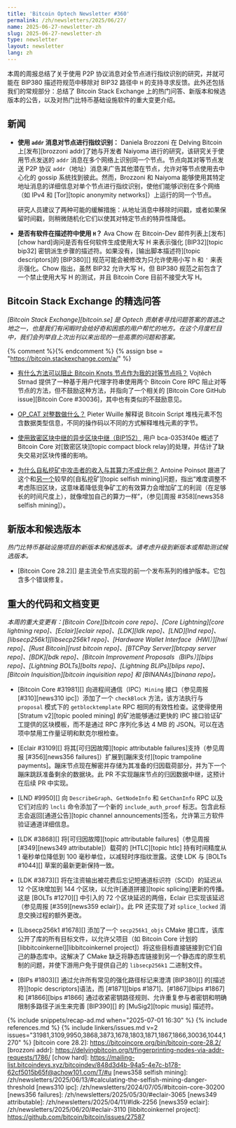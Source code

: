 ```yaml
---
title: 'Bitcoin Optech Newsletter #360'
permalink: /zh/newsletters/2025/06/27/
name: 2025-06-27-newsletter-zh
slug: 2025-06-27-newsletter-zh
type: newsletter
layout: newsletter
lang: zh
---
```

本周的周报总结了关于使用 P2P 协议消息对全节点进行指纹识别的研究，并就可能在 BIP380 描述符规范中移除对 BIP32 路径中 `H` 的支持寻求反馈。此外还包括我们的常规部分：总结了 Bitcoin Stack Exchange 上的热门问答、新版本和候选版本的公告，以及对热门比特币基础设施软件的重大变更介绍。

## 新闻

- **<!--fingerprinting-nodes-using-addr-messages-->使用 `addr` 消息对节点进行指纹识别：** Daniela Brozzoni 在 Delving Bitcoin 上[发布][brozzoni addr]了她与开发者 Naiyoma 进行的研究，该研究关于使用节点发送的 `addr` 消息在多个网络上识别同一个节点。节点向其对等节点发送 P2P 协议 `addr`（地址）消息来广告其他潜在节点，允许对等节点使用去中心化的 gossip 系统找到彼此。然而，Brozzoni 和 Naiyoma 能够使用其特定地址消息的详细信息对单个节点进行指纹识别，使他们能够识别在多个网络（如 IPv4 和 [Tor][topic anonymity networks]）上运行的同一个节点。

  研究人员建议了两种可能的缓解措施：从地址消息中移除时间戳，或者如果保留时间戳，则稍微随机化它们以使其对特定节点的特异性降低。

- **<!--does-any-software-use-h-in-descriptors-->是否有软件在描述符中使用 `H`？** Ava Chow 在 Bitcoin-Dev 邮件列表上[发布][chow hard]询问是否有任何软件生成使用大写 H 来表示强化 [BIP32][topic bip32] 密钥派生步骤的描述符。如果没有，[输出脚本描述符][topic descriptors]的 [BIP380][] 规范可能会被修改为只允许使用小写 h 和 `'` 来表示强化。Chow 指出，虽然 BIP32 允许大写 H，但 BIP380 规范之前包含了一个禁止使用大写 H 的测试，并且 Bitcoin Core 目前不接受大写 H。

## Bitcoin Stack Exchange 的精选问答

*[Bitcoin Stack Exchange][bitcoin.se] 是 Optech 贡献者寻找问题答案的首选之地之一，也是我们有闲暇时会给好奇和困惑的用户帮忙的地方。在这个月度栏目中，我们会列举自上次出刊以来出现的一些高票的问题和答案。*

{% comment %}<!-- https://bitcoin.stackexchange.com/search?tab=votes&q=created%3a1m..%20is%3aanswer -->{% endcomment %}
{% assign bse = "https://bitcoin.stackexchange.com/a/" %}

- [<!--is-there-any-way-to-block-bitcoin-knots-nodes-as-my-peers-->有什么方法可以阻止 Bitcoin Knots 节点作为我的对等节点吗？]({{bse}}127456)
  Vojtěch Strnad 提供了一种基于用户代理字符串使用两个 Bitcoin Core RPC 阻止对等节点的方法，但不鼓励这种方法，并指向了一个相关的 [Bitcoin Core GitHub issue][Bitcoin Core #30036]，其中也有类似的不鼓励意见。

- [<!--what-does-op-cat-do-with-integers-->OP_CAT 对整数做什么？]({{bse}}127436)
  Pieter Wuille 解释说 Bitcoin Script 堆栈元素不包含数据类型信息，不同的操作码以不同的方式解释堆栈元素的字节。

- [<!--async-block-relaying-with-compact-block-relay-bip152-->使用致密区块中继的异步区块中继（BIP152）]({{bse}}127420)
  用户 bca-0353f40e 概述了 Bitcoin Core 对[致密区块][topic compact block relay]的处理，并估计了缺失交易对区块传播的影响。

- [<!--why-is-attacker-revenue-in-selfish-mining-disproportional-to-its-hash-power-->为什么自私挖矿中攻击者的收入与其算力不成比例？]({{bse}}53030)
  Antoine Poinsot 跟进了这个和[另一个]({{bse}}125682)较早的[自私挖矿][topic selfish mining]问题，指出“难度调整不考虑陈旧区块，这意味着降低竞争矿工的有效算力会增加矿工的利润（在足够长的时间尺度上），就像增加自己的算力一样”，（参见[周报 #358][news358 selfish mining]）。

## 新版本和候选版本

*热门比特币基础设施项目的新版本和候选版本。请考虑升级到新版本或帮助测试候选版本。*

- [Bitcoin Core 28.2][] 是主流全节点实现的前一个发布系列的维护版本。它包含多个错误修复。

## 重大的代码和文档变更

*本周的重大变更有：[Bitcoin Core][bitcoin core repo]、[Core Lightning][core lightning repo]、[Eclair][eclair repo]、[LDK][ldk repo]、[LND][lnd repo]、[libsecp256k1][libsecp256k1 repo]、[Hardware Wallet Interface（HWI）][hwi repo]、[Rust Bitcoin][rust bitcoin repo]、[BTCPay Server][btcpay server repo]、[BDK][bdk repo]、[Bitcoin Improvement Proposals（BIPs）][bips repo]、[Lightning BOLTs][bolts repo]、[Lightning BLIPs][blips repo]、[Bitcoin Inquisition][bitcoin inquisition repo] 和 [BINANAs][binana repo]。*

- [Bitcoin Core #31981][] 向进程间通信（IPC）`Mining` 接口（参见周报 [#310][news310 ipc]）添加了一个 `checkBlock` 方法，该方法执行与 `proposal` 模式下的 `getblocktemplate` RPC 相同的有效性检查。这使得使用 [Stratum v2][topic pooled mining] 的矿池能够通过更快的 IPC 接口验证矿工提供的区块模板，而不是通过 RPC 序列化多达 4 MB 的 JSON。可以在选项中禁用工作量证明和默克尔根检查。

- [Eclair #3109][] 将其[可归因故障][topic attributable failures]支持（参见周报 [#356][news356 failures]）扩展到[蹦床支付][topic trampoline payments]。蹦床节点现在解密并存储为其准备的归因载荷部分，并为下一个蹦床跳跃准备剩余的数据块。此 PR 不实现蹦床节点的归因数据中继，这预计在后续 PR 中实现。

- [LND #9950][] 向 `DescribeGraph`、`GetNodeInfo` 和 `GetChanInfo` RPC 以及它们对应的 `lncli` 命令添加了一个新的 `include_auth_proof` 标志。包含此标志会返回[通道公告][topic channel announcements]签名，允许第三方软件验证通道详细信息。

- [LDK #3868][] 将[可归因故障][topic attributable failures]（参见周报 [#349][news349 attributable]）载荷的 [HTLC][topic htlc] 持有时间精度从 1 毫秒单位降低到 100 毫秒单位，以减轻时序指纹泄露。这使 LDK 与 [BOLTs #1044][] 草案的最新更新保持一致。

- [LDK #3873][] 将在注资输出被花费后忘记短通道标识符（SCID）的延迟从 12 个区块增加到 144 个区块，以允许[通道拼接][topic splicing]更新的传播。这是 [BOLTs #1270][] 中引入的 72 个区块延迟的两倍，Eclair 已实现该延迟（参见周报 [#359][news359 eclair]）。此 PR 还实现了对 `splice_locked` 消息交换过程的额外更改。

- [Libsecp256k1 #1678][] 添加了一个 `secp256k1_objs` CMake 接口库，该库公开了库的所有目标文件，以允许父项目（如 Bitcoin Core 计划的 [libbitcoinkernel][libbitcoinkernel project]）将这些目标直接链接到它们自己的静态库中。这解决了 CMake 缺乏将静态库链接到另一个静态库的原生机制的问题，并使下游用户免于提供自己的 `libsecp256k1` 二进制文件。

- [BIPs #1803][] 通过允许所有常见的强化路径标记来澄清 [BIP380][] 的[描述符][topic descriptors]语法，而 [#1871][bips #1871]、[#1867][bips #1867] 和 [#1866][bips #1866] 通过收紧密钥路径规则、允许重复参与者密钥和明确限制多路径子派生来完善 [BIP390][] 的 [MuSig2][topic musig] 描述符。

{% include snippets/recap-ad.md when="2025-07-01 16:30" %}
{% include references.md %}
{% include linkers/issues.md v=2 issues="31981,3109,9950,3868,3873,1678,1803,1871,1867,1866,30036,1044,1270" %}
[bitcoin core 28.2]: https://bitcoincore.org/bin/bitcoin-core-28.2/
[brozzoni addr]: https://delvingbitcoin.org/t/fingerprinting-nodes-via-addr-requests/1786/
[chow hard]: https://mailing-list.bitcoindevs.xyz/bitcoindev/848d3d4b-94a5-4e7c-b178-62cf5015b65f@achow101.com/T/#u
[news358 selfish mining]: /zh/newsletters/2025/06/13/#calculating-the-selfish-mining-danger-threshold
[news310 ipc]: /zh/newsletters/2024/07/05/#bitcoin-core-30200
[news356 failures]: /zh/newsletters/2025/05/30/#eclair-3065
[news349 attributable]: /zh/newsletters/2025/04/11/#ldk-2256
[news359 eclair]: /zh/newsletters/2025/06/20/#eclair-3110
[libbitcoinkernel project]: https://github.com/bitcoin/bitcoin/issues/27587
